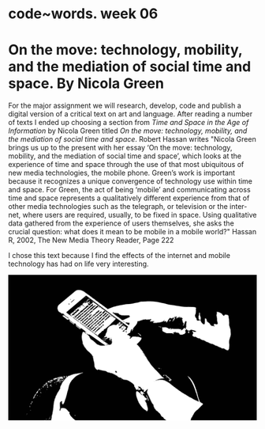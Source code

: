 # code~words. week 06

# On the move: technology, mobility, and the mediation of social time and space. By Nicola Green

For the major assignment we will research, develop, code and publish a digital version of a critical text on art and language. After reading a number of texts I ended up choosing a section from *Time and Space in the Age of Information* by Nicola Green titled *On the move: technology, mobility, and the mediation of social time and space*. Robert Hassan writes "Nicola Green brings us up to the present with her essay ‘On the move: technology, mobility, and the mediation of social time and space’, which looks at the experience of time and space through the use of that most ubiquitous of new media technologies, the mobile phone. Green’s work is important because it recognizes a unique convergence of technology use within time and space. For Green, the act of being ‘mobile’ and communicating across time and space represents a qualitatively different experience from that of other media technologies such as the telegraph, or television or the inter- net, where users are required, usually, to be fixed in space. Using qualitative data gathered from the experience of users themselves, she asks the crucial question: what does it mean to be mobile in a mobile world?"  Hassan R, 2002, The New Media Theory Reader, Page 222

I chose this text because I find the effects of the internet and mobile technology has had on life very interesting.

<img src="Phone2.jpg">
